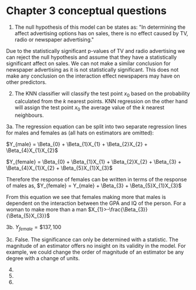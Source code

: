# Chapter 3 conceptual questions

1. The null hypothesis of this model can be states as:
"In determining the affect advertising options has on sales, there is no effect
caused by TV, radio or newspaper advertising."

Due to the statistically significant p-values of TV and radio advertising we can
 reject the null hypothesis and assume that they have a statistically significant
 affect on sales. We can not make a similar conclusion for newspaper advertising
 as it is not statistically significant. This does not make any conclusion on the
 interaction effect newspapers may have on other predictors.

2. The KNN classifier will classify the test point $x_{0}$ based on the probability
 calculated from the $k$ nearest points. KNN regression on the other hand will
 assign the test point $x_0$ the average value of the $k$ nearest neighbours.

3a. The regression equation can be split into two separate regression lines for
 males and females as (all hats on estimators are omitted):

 $Y_{male} = \Beta_{0} + \Beta_{1}X_{1}  + \Beta_{2}X_{2}  + \Beta_{4}X_{1}X_{2}$

 $Y_{female} = \Beta_{0} + \Beta_{1}X_{1}  + \Beta_{2}X_{2}  + \Beta_{3} +  \Beta_{4}X_{1}X_{2} + \Beta_{5}X_{1}X_{3}$

 Therefore the response of females can be written in terms of the response of males as,
 $Y_{female} = Y_{male}  + \Beta_{3} +  \Beta_{5}X_{1}X_{3}$

 From this equation we see that females making more that males is dependent on
 the interaction between the GPA and IQ of the person. For a woman to make more
 than a man $X_{1}>-\frac{\Beta_{3}}{\Beta_{5}X_{3}}$

3b. $Y_{female} = \$137,100$

3c. False. The significance can only be determined with a statistic. The magnitude
 of an estimator offers no insight on its validity in the model. For example, we
 could change the order of magnitude of an estimator be any degree with a change
 of units.

4.

5.

6. 
